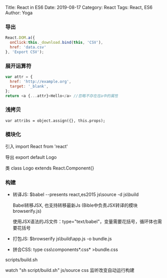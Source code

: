 Title: React in ES6
Date: 2019-08-17
Category: React
Tags: React, ES6
Author: Yoga

### 导出

```javascript
React.DOM.a({
  onClick:this._download.bind(this, 'CSV'),
  href: 'data.csv'
}, 'Export CSV');
```

### 展开运算符

```javascript
var attr = {
  href: 'http://example.org',
  target: '_blank',
};
return <a {...attr}>Hello</a> //忽略不存在在a中的属性
```

### 浅拷贝

```
var attribs = object.assign({}, this.props);
```

### 模块化
 引入 import React from 'react'

 导出 export default Logo

 类 class Logo extends React.Component{}

### 构建

* 转译JS: $babel --presents react,es2015 js\source -d js\build

  Babel转移JSX, 也支持转移最新Js (Bible中负责JSX转译的模块browserify.js)

  使用JSX语法的JS文件：type="text/babel"，变量需要花括号，循环体也需要花括号

* 打包JS: $browserify js\build\app.js -o bundle.js

* 拼合CSS: type css\components\*.css\* >bundle.css 

scripts/build.sh

watch "sh script/build.sh" js/source css 监听改变自动运行构建